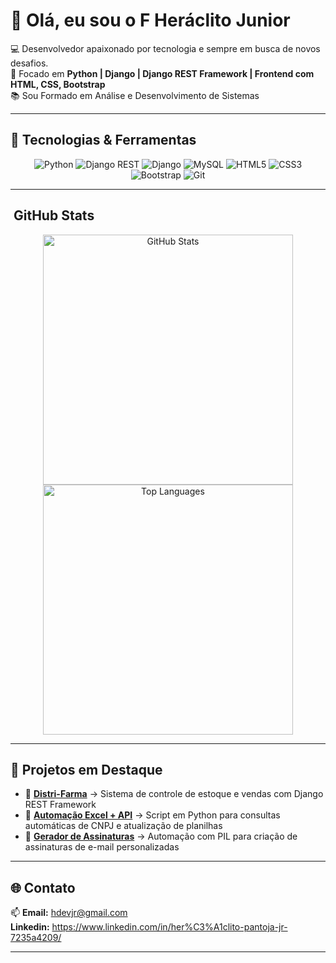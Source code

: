 # 👋 Olá, eu sou o F Heráclito Junior  

💻 Desenvolvedor apaixonado por tecnologia e sempre em busca de novos desafios.  
🚀 Focado em **Python | Django | Django REST Framework | Frontend com HTML, CSS, Bootstrap**  
📚 Sou Formado em Análise e Desenvolvimento de Sistemas  

---

## 🔧 Tecnologias & Ferramentas  

<div align="center">
  
![Python](https://img.shields.io/badge/-Python-333?style=for-the-badge&logo=python)  ![Django REST](https://img.shields.io/badge/-Django%20REST-ff1709?style=for-the-badge&logo=django&logoColor=white) 
![Django](https://img.shields.io/badge/-Django-092E20?style=for-the-badge&logo=django)  ![MySQL](https://img.shields.io/badge/-MySQL-4479A1?style=for-the-badge&logo=mysql&logoColor=white)
![HTML5](https://img.shields.io/badge/-HTML5-E34F26?style=for-the-badge&logo=html5&logoColor=white) ![CSS3](https://img.shields.io/badge/-CSS3-1572B6?style=for-the-badge&logo=css3)
![Bootstrap](https://img.shields.io/badge/-Bootstrap-563D7C?style=for-the-badge&logo=bootstrap) ![Git](https://img.shields.io/badge/-Git-F05032?style=for-the-badge&logo=git&logoColor=white) 
 
  
  
 

</div>

---

## ​ GitHub Stats  

<div align="center">

<img src="https://github-readme-stats.vercel.app/api?username=HDevJr&show_icons=true&theme=tokyonight" alt="GitHub Stats" width="400" />

<img src="https://github-readme-stats.vercel.app/api/top-langs/?username=HDevJr&layout=compact&langs_count=8&theme=tokyonight" alt="Top Languages" width="400" />

</div>


---

## 📌 Projetos em Destaque  

- 🔹 [**Distri-Farma**](https://github.com/HDevJr/Distri-Farma) → Sistema de controle de estoque e vendas com Django REST Framework  
- 🔹 [**Automação Excel + API**](https://github.com/HDevJr/Consulta-CNPJ) → Script em Python para consultas automáticas de CNPJ e atualização de planilhas  
- 🔹 [**Gerador de Assinaturas**](#) → Automação com PIL para criação de assinaturas de e-mail personalizadas  

---

## 🌐 Contato  

📫 **Email:** hdevjr@gmail.com <br>
**Linkedin:** https://www.linkedin.com/in/her%C3%A1clito-pantoja-jr-7235a4209/



---
